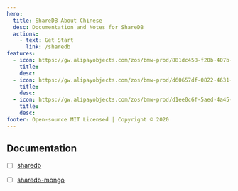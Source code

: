 ```yaml
---
hero:
  title: ShareDB About Chinese
  desc: Documentation and Notes for ShareDB
  actions:
    - text: Get Start
      link: /sharedb
features:
  - icon: https://gw.alipayobjects.com/zos/bmw-prod/881dc458-f20b-407b-947a-95104b5ec82b/k79dm8ih_w144_h144.png
    title:
    desc:
  - icon: https://gw.alipayobjects.com/zos/bmw-prod/d60657df-0822-4631-9d7c-e7a869c2f21c/k79dmz3q_w126_h126.png
    title:
    desc:
  - icon: https://gw.alipayobjects.com/zos/bmw-prod/d1ee0c6f-5aed-4a45-a507-339a4bfe076c/k7bjsocq_w144_h144.png
    title:
    desc:
footer: Open-source MIT Licensed | Copyright © 2020
---
```


## Documentation

- [ ] [sharedb](./sharedb)

- [ ] [sharedb-mongo](./sharedb-mongo)

